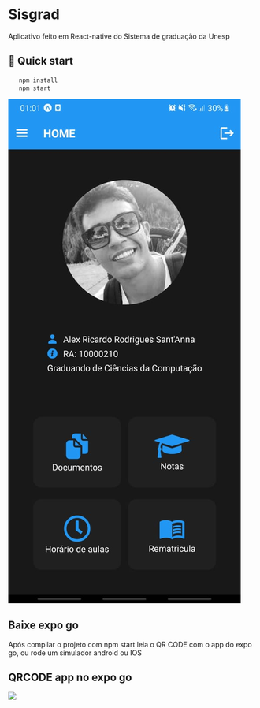 # Sisgrad

Aplicativo feito em React-native do Sistema de graduação da Unesp

## 🚀 Quick start

 ```shell
    npm install
    npm start
```
<img src="./imagens/Capture.jpeg">

## Baixe expo go
Após compilar o projeto com npm start leia o QR CODE com o app do expo go, ou rode um simulador android ou IOS


## QRCODE app no expo go
<image src="./src/images/qrcode.png">